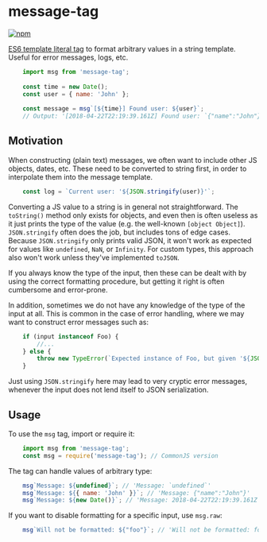 
# message-tag

[![npm](https://img.shields.io/npm/v/message-tag.svg)](https://www.npmjs.com/package/message-tag)

[ES6 template literal tag](https://developer.mozilla.org/en-US/docs/Web/JavaScript/Reference/Template_literals) to format arbitrary values in a string template. Useful for error messages, logs, etc.

```js
    import msg from 'message-tag';
    
    const time = new Date();
    const user = { name: 'John' };
    
    const message = msg`[${time}] Found user: ${user}`;
    // Output: '[2018-04-22T22:19:39.161Z] Found user: `{"name":"John"}`'
```


## Motivation

When constructing (plain text) messages, we often want to include other JS objects, dates, etc. These need to be converted to string first, in order to interpolate them into the message template.

```js
    const log = `Current user: '${JSON.stringify(user)}'`;
```


Converting a JS value to a string is in general not straightforward. The `toString()` method only exists for objects, and even then is often useless as it just prints the type of the value (e.g. the well-known `[object Object]`). `JSON.stringify` often does the job, but includes tons of edge cases. Because `JSON.stringify` only prints valid JSON, it won't work as expected for values like `undefined`, `NaN`, or `Infinity`. For custom types, this approach also won't work unless they've implemented `toJSON`.

If you always know the type of the input, then these can be dealt with by using the correct formatting procedure, but getting it right is often cumbersome and error-prone.

In addition, sometimes we do not have any knowledge of the type of the input at all. This is common in the case of error handling, where we may want to construct error messages such as:

```js
    if (input instanceof Foo) {
        //...
    } else {
        throw new TypeError(`Expected instance of Foo, but given '${JSON.stringify(input)}' instead`);
    }
```

Just using `JSON.stringify` here may lead to very cryptic error messages, whenever the input does not lend itself to JSON serialization.


## Usage

To use the `msg` tag, import or require it:

```js
    import msg from 'message-tag';
    const msg = require('message-tag'); // CommonJS version
```


The tag can handle values of arbitrary type:

```js
    msg`Message: ${undefined}`; // 'Message: `undefined`'
    msg`Message: ${{ name: 'John' }}`; // 'Message: {"name":"John"}'
    msg`Message: ${new Date()}`; // 'Message: 2018-04-22T22:19:39.161Z'
```

If you want to disable formatting for a specific input, use `msg.raw`:

```js
    msg`Will not be formatted: ${"foo"}`; // 'Will not be formatted: foo'
```
